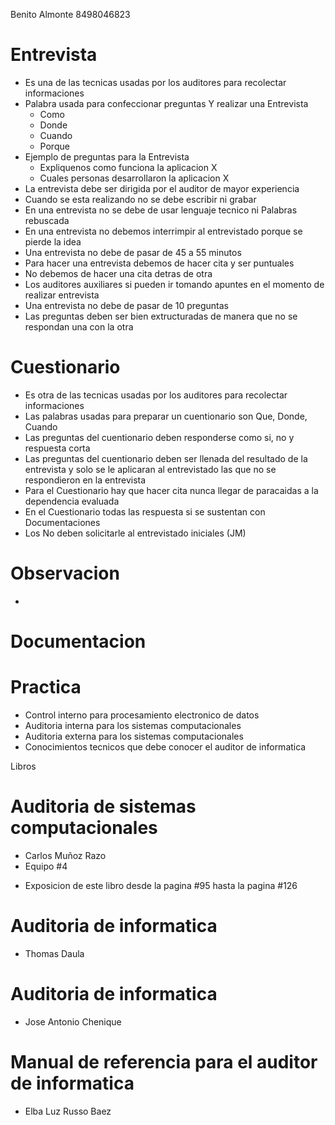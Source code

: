 Benito Almonte
8498046823


# Entrevista

- Es una de las tecnicas usadas por los auditores para recolectar informaciones
- Palabra usada para confeccionar preguntas Y realizar una Entrevista
  * Como
  * Donde
  * Cuando
  * Porque
- Ejemplo de preguntas para la Entrevista
  * Expliquenos como funciona la aplicacion X
  * Cuales personas desarrollaron la aplicacion X
- La entrevista debe ser dirigida por el auditor de mayor experiencia
- Cuando se esta realizando no se debe escribir ni grabar
- En una entrevista no se debe de usar lenguaje tecnico ni Palabras rebuscada
- En una entrevista no debemos interrimpir al entrevistado porque se pierde la idea
- Una entrevista no debe de pasar de 45 a 55 minutos
- Para hacer una entrevista debemos de hacer cita y ser puntuales
- No debemos de hacer una cita detras de otra
- Los auditores auxiliares si pueden ir tomando apuntes en el momento de realizar entrevista
- Una entrevista no debe de pasar de 10 preguntas
- Las preguntas deben ser bien extructuradas de manera que no se respondan una con la otra

# Cuestionario
- Es otra de las tecnicas usadas por los auditores para recolectar informaciones
- Las palabras usadas para preparar un cuentionario son Que, Donde, Cuando
- Las preguntas del cuentionario deben responderse como si, no y respuesta corta
- Las preguntas del cuentionario deben ser llenada del resultado de la entrevista y solo se le aplicaran  al entrevistado las que no se respondieron en la entrevista
- Para el Cuestionario hay que hacer cita nunca llegar de paracaidas a la dependencia evaluada
- En el Cuestionario todas las respuesta si se sustentan con Documentaciones
- Los No deben solicitarle al entrevistado iniciales (JM)

# Observacion

-

# Documentacion


# Practica

- Control interno para procesamiento electronico de datos
- Auditoria interna para los sistemas computacionales
- Auditoria externa para los sistemas computacionales
- Conocimientos tecnicos que debe conocer el auditor de informatica


Libros
# Auditoria de sistemas computacionales
- Carlos Muñoz Razo
- Equipo #4
* Exposicion de este libro desde la pagina #95 hasta la pagina #126



# Auditoria de informatica
- Thomas Daula

# Auditoria de informatica
- Jose Antonio Chenique

# Manual de referencia para el auditor de informatica
- Elba Luz Russo Baez
